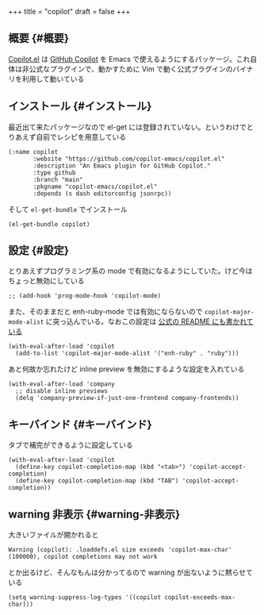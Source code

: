 +++
title = "copilot"
draft = false
+++

## 概要 {#概要}

[Copilot.el](https://github.com/zerolfx/copilot.el) は [GitHub Copilot](https://github.com/features/copilot) を Emacs で使えるようにするパッケージ。これ自体は非公式なプラグインで、動かすために Vim で動く公式プラグインのバイナリを利用して動いている


## インストール {#インストール}

最近出て来たパッケージなので el-get には登録されていない。というわけでとりあえず自前でレシピを用意している

```emacs-lisp
(:name copilot
       :website "https://github.com/copilot-emacs/copilot.el"
       :description "An Emacs plugin for GitHub Copilot."
       :type github
       :branch "main"
       :pkgname "copilot-emacs/copilot.el"
       :depends (s dash editorconfig jsonrpc))
```

そして `el-get-bundle` でインストール

```emacs-lisp
(el-get-bundle copilot)
```


## 設定 {#設定}

とりあえずプログラミング系の mode で有効になるようにしていた。けど今はちょっと無効にしている

```emacs-lisp
;; (add-hook 'prog-mode-hook 'copilot-mode)
```

また、そのままだと enh-ruby-mode では有効にならないので
`copilot-major-mode-alist` に突っ込んでいる。なおこの設定は [公式の README にも書かれている](https://github.com/zerolfx/copilot.el#programming-language-detection)

```emacs-lisp
(with-eval-after-load 'copilot
  (add-to-list 'copilot-major-mode-alist '("enh-ruby" . "ruby")))
```

あと何故か忘れたけど inline preview を無効にするような設定を入れている

```emacs-lisp
(with-eval-after-load 'company
  ;; disable inline previews
  (delq 'company-preview-if-just-one-frontend company-frontends))
```


## キーバインド {#キーバインド}

タブで補完ができるように設定している

```emacs-lisp
(with-eval-after-load 'copilot
  (define-key copilot-completion-map (kbd "<tab>") 'copilot-accept-completion)
  (define-key copilot-completion-map (kbd "TAB") 'copilot-accept-completion))
```


## warning 非表示 {#warning-非表示}

大きいファイルが開かれると

```text
Warning (copilot): .loaddefs.el size exceeds 'copilot-max-char' (100000), copilot completions may not work
```

とか出るけど、そんなもんは分かってるので warning が出ないように黙らせている

```emacs-lisp
(setq warning-suppress-log-types '((copilot copilot-exceeds-max-char)))
```
